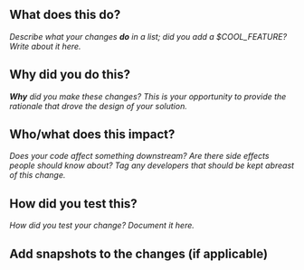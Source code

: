 ## What does this do?


_Describe what your changes **do** in a list; did you add a $COOL_FEATURE? Write about it here._

## Why did you do this?


_**Why** did you make these changes? This is your opportunity to provide the rationale that drove the design of your solution._
 

## Who/what does this impact?


_Does your code affect something downstream? Are there side effects people should know about? Tag any developers that should be kept abreast of this change._
 

## How did you test this?

 
_How did you test your change? Document it here._
 

## Add snapshots to the changes (if applicable)
